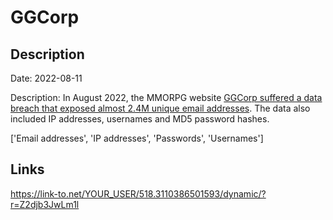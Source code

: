 # GGCorp

## Description

Date: 2022-08-11

Description:
In August 2022, the MMORPG website <a href="https://twitter.com/FalconFeedsio/status/1558362615067250688" target="_blank" rel="noopener">GGCorp suffered a data breach that exposed almost 2.4M unique email addresses</a>. The data also included IP addresses, usernames and MD5 password hashes.


['Email addresses', 'IP addresses', 'Passwords', 'Usernames']

## Links

https://link-to.net/YOUR_USER/518.3110386501593/dynamic/?r=Z2djb3JwLm1l